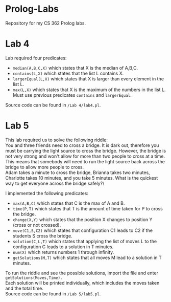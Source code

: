 # Prolog-Labs
Repository for my CS 362 Prolog labs.

# Lab 4
Lab required four predicates:
* `median(A,B,C,X)` which states that X is the median of A,B,C.
* `contains(L,X)` which states that the list L contains X.
* `largerEqual(L,X)` which states that X is larger than every element in the list L.
* `max(L,X)` which states that X is the maximum of the numbers in the list L. Must use previous predicates `contains` and `largerEqual`.

Source code can be found in `/Lab 4/lab4.pl`.

# Lab 5
This lab required us to solve the following riddle:\
You and three friends need to cross a bridge. It is dark out, therefore you must be carrying the light source to cross the bridge. However, the bridge is not very strong and won't allow for more than two people to cross at a time. This means that somebody will need to run the light source back across the bridge to allow more people to cross.\
Adam takes a minute to cross the bridge, Brianna takes two minutes, Charlotte takes 10 minutes, and you take 5 minutes. What is the quickest way to get everyone across the bridge safely?\

I implemented the following predicates:
* `max(A,B,C)` which states that C is the max of A and B.
* `time(P,T)` which states that T is the amount of time taken for P to cross the bridge.
* `change(X,Y)` which states that the position X changes to position Y (cross or not crossed).
* `move(C1,S,C2)` which states that configuration C1 leads to C2 if the students S cross the bridge.
* `solution(C,L,T)` which states that applying the list of moves L to the configuration C leads to a solution in T minutes.
* `num(X)` which returns numbers 1 through infinity.
* `getSolutions(M,T)` which states that all moves M lead to a solution in T minutes.

To run the riddle and see the possible solutions, import the file and enter `getSolutions(Moves,Time).`\
Each solution will be printed individually, which includes the moves taken and the total time.\
Source code can be found in `/Lab 5/lab5.pl`.

